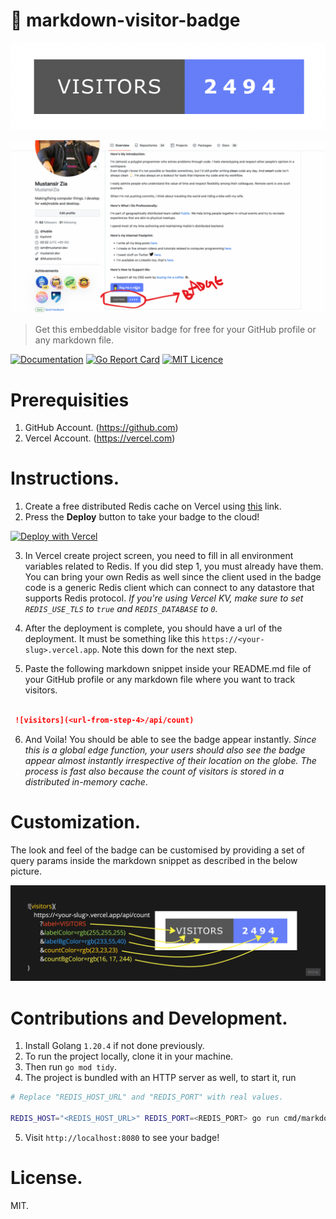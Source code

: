 #  👑 markdown-visitor-badge

![Badge](/static/1.png)

![Example](/static/2.png)

> Get this embeddable visitor badge for free for your GitHub profile or any markdown file.

[![Documentation](https://godoc.org/github.com/mustansirzia/markdown-visitor-badge?status.svg)](http://godoc.org/github.com/mustansirzia/markdown-visitor-badge)
[![Go Report Card](https://goreportcard.com/badge/github.com/MustansirZia/markdown-visitor-badge)](https://goreportcard.com/report/github.com/MustansirZia/markdown-visitor-badge)
[![MIT Licence](https://badges.frapsoft.com/os/mit/mit.svg?v=103)](https://opensource.org/licenses/mit-license.php)


# Prerequisities
1. GitHub Account. (https://github.com)
2. Vercel Account. (https://vercel.com)

# Instructions.
1. Create a free distributed Redis cache on Vercel using [this](https://vercel.com/storage/kv) link.
2. Press the **Deploy** button to take your badge to the cloud!

[![Deploy with Vercel](https://vercel.com/button)](https://vercel.com/new/clone?repository-url=https%3A%2F%2Fgithub.com%2FMustansirZia%2Fmarkdown-visitor-badge&env=REDIS_HOST,REDIS_PORT,REDIS_USERNAME,REDIS_PASSWORD,REDIS_DATABASE,REDIS_USE_TLS&envDescription=Redis%20connection%20variables.)

3. In Vercel create project screen, you need to fill in all environment variables related to Redis. If you did step 1, you must already have them. You can bring your own Redis as well since the client used in the badge code is a generic Redis client which can connect to any datastore that supports Redis protocol.
*If you're using Vercel KV, make sure to set `REDIS_USE_TLS` to `true` and `REDIS_DATABASE` to `0`.*

4. After the deployment is complete, you should have a url of the deployment. It must be something like this 
`https://<your-slug>.vercel.app`. Note this down for the next step.

5. Paste the following markdown snippet inside your README.md file of your GitHub profile or any markdown file where you want to track visitors.
```markdown

 ![visitors](<url-from-step-4>/api/count)

```
6. And Voila! You should be able to see the badge appear instantly. *Since this is a global edge function, your users should also see the badge appear almost instantly irrespective of their location on the globe. The process is fast also because the count of visitors is stored in a distributed in-memory cache*.

# Customization.
The look and feel of the badge can be customised by providing a set of query params inside the markdown snippet as described in the below picture.

![Customization](/static/3.jpeg)

# Contributions and Development.
1. Install Golang `1.20.4` if not done previously.
2. To run the project locally, clone it in your machine.
3. Then run `go mod tidy`.
4. The project is bundled with an HTTP server as well, to start it, run 
```sh
# Replace "REDIS_HOST_URL" and "REDIS_PORT" with real values.

REDIS_HOST="<REDIS_HOST_URL>" REDIS_PORT=<REDIS_PORT> go run cmd/markdown-visitor-badge/main.go

```
5. Visit `http://localhost:8080` to see your badge!


# License.
MIT.

